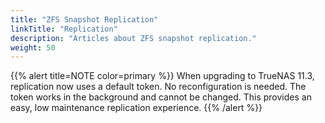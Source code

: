 ```yaml
---
title: "ZFS Snapshot Replication"
linkTitle: "Replication"
description: "Articles about ZFS snapshot replication."
weight: 50
---
```


{{% alert title=NOTE color=primary %}}
When upgrading to TrueNAS 11.3, replication now uses a default token. No
reconfiguration is needed. The token works in the background and cannot be changed.
This provides an easy, low maintenance replication experience.
{{% /alert %}}